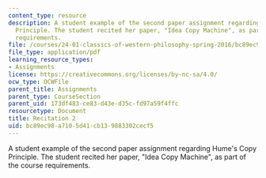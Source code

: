 ```yaml
---
content_type: resource
description: A student example of the second paper assignment regarding Hume's Copy
  Principle. The student recited her paper, "Idea Copy Machine", as part of the course
  requirements.
file: /courses/24-01-classics-of-western-philosophy-spring-2016/bc89ec98a7105d41cb139883302cecf5_MIT24_01S16_Paper2_Idea.pdf
file_type: application/pdf
learning_resource_types:
- Assignments
license: https://creativecommons.org/licenses/by-nc-sa/4.0/
ocw_type: OCWFile
parent_title: Assignments
parent_type: CourseSection
parent_uid: 173df483-ce83-d43e-d35c-fd97a59f4ffc
resourcetype: Document
title: Recitation 2
uid: bc89ec98-a710-5d41-cb13-9883302cecf5
---
```

A student example of the second paper assignment regarding Hume's Copy Principle. The student recited her paper, "Idea Copy Machine", as part of the course requirements.